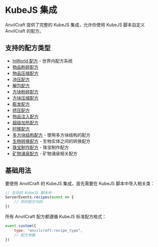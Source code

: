 # KubeJS 集成

AnvilCraft 提供了完整的 KubeJS 集成，允许你使用 KubeJS 脚本自定义 AnvilCraft 的配方。

## 支持的配方类型

- [InWorld 配方](00_inworld_recipe.md) - 世界内配方系统
- [物品粉碎配方](01_item_crush_recipe.md)
- [物品压缩配方](02_item_compress_recipe.md)
- [冲压配方](03_stamping_recipe.md)
- [解包配方](04_unpack_recipe.md)
- [方块粉碎配方](05_block_crush_recipe.md)
- [方块压缩配方](06_block_compress_recipe.md)
- [膨发配方](07_bulging_recipe.md)
- [挤压配方](08_squeezing_recipe.md)
- [物品注入配方](09_item_inject_recipe.md)
- [超级加热配方](10_super_heating_recipe.md)
- [时移配方](11_time_warp_recipe.md)
- [多方块结构配方](12_multiblock_recipe.md) - 使用多方块结构的配方
- [生物转换配方](13_mob_transform_recipe.md) - 生物实体之间的转换配方
- [珠宝制作配方](14_jewel_crafting_recipe.md) - 珠宝制作配方
- [矿物涌泉配方](15_mineral_fountain_recipe.md) - 矿物涌泉相关配方

## 基础用法

要使用 AnvilCraft 的 KubeJS 集成，首先需要在 KubeJS 脚本中导入相关类：

```js
// 在你的 KubeJS 脚本中
ServerEvents.recipes(event => {
    // 你的配方代码
})
```

所有 AnvilCraft 配方都遵循 KubeJS 标准配方格式：

```js
event.custom({
    type: "anvilcraft:recipe_type",
    // 配方参数
})
```